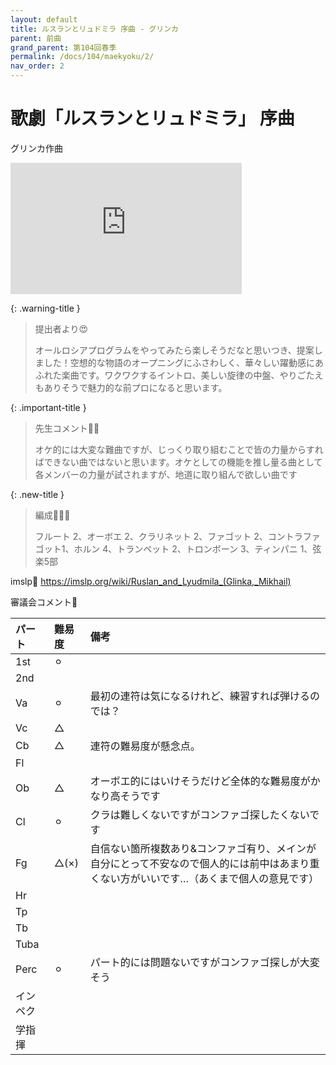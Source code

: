 ```yaml
---
layout: default
title: ルスランとリュドミラ 序曲 - グリンカ
parent: 前曲
grand_parent: 第104回春季
permalink: /docs/104/maekyoku/2/
nav_order: 2
---
```


# 歌劇「ルスランとリュドミラ」 序曲

グリンカ作曲
<iframe width="370" height="210" src="https://www.youtube.com/embed/Rrvz9oEhhYE?si=inZTlCYYAdHN4G7I" title="YouTube video player" frameborder="0" allow="accelerometer; autoplay; clipboard-write; encrypted-media; gyroscope; picture-in-picture; web-share" allowfullscreen></iframe>


{: .warning-title }
> 提出者より😍
>
> オールロシアプログラムをやってみたら楽しそうだなと思いつき、提案しました！空想的な物語のオープニングにふさわしく、華々しい躍動感にあふれた楽曲です。ワクワクするイントロ、美しい旋律の中盤、やりごたえもありそうで魅力的な前プロになると思います。

{: .important-title }
> 先生コメント🤵‍♂️
>
> オケ的には大変な難曲ですが、じっくり取り組むことで皆の力量からすればできない曲ではないと思います。オケとしての機能を推し量る曲として各メンバーの力量が試されますが、地道に取り組んで欲しい曲です

{: .new-title }
> 編成🎻🎺🥁
>
> フルート 2、オーボエ 2、クラリネット 2、ファゴット 2、コントラファゴット1、ホルン 4、トランペット 2、トロンボーン 3、ティンパニ 1、弦楽5部

imslp🎼
<a href="https://imslp.org/wiki/Ruslan_and_Lyudmila_(Glinka,_Mikhail)">https://imslp.org/wiki/Ruslan_and_Lyudmila_(Glinka,_Mikhail)</a>

審議会コメント📝

| パート       | 難易度          | 備考 |
|:-------------|:------------------|:------|
| 1st         | ⚪︎ |   |
| 2nd |  | |
| Va         | ⚪︎  | 最初の連符は気になるけれど、練習すれば弾けるのでは？ |
| Vc          | △ |  |
| Cb | △ | 連符の難易度が懸念点。 |
| Fl         |   |  |
| Ob         | △ | オーボエ的にはいけそうだけど全体的な難易度がかなり高そうです |
| Cl         | ⚪︎  | クラは難しくないですがコンファゴ探したくないです |
| Fg          | △(×) | 自信ない箇所複数あり&コンファゴ有り、メインが自分にとって不安なので個人的には前中はあまり重くない方がいいです…（あくまで個人の意見です） |
| Hr |  | |
| Tp         |   |  |
| Tb         |  |  |
| Tuba         |   |  |
| Perc          | ⚪︎ | パート的には問題ないですがコンファゴ探しが大変そう |
| インペク |  | |
| 学指揮         |   |  |
